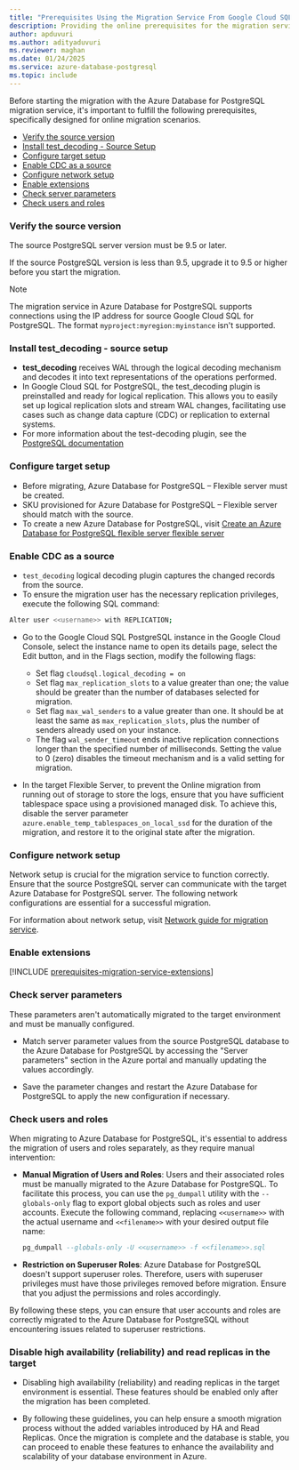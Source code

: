 ```yaml
---
title: "Prerequisites Using the Migration Service From Google Cloud SQL PostgreSQL (Online)"
description: Providing the online prerequisites for the migration service in Azure Database for PostgreSQL.
author: apduvuri
ms.author: adityaduvuri
ms.reviewer: maghan
ms.date: 01/24/2025
ms.service: azure-database-postgresql
ms.topic: include
---
```


Before starting the migration with the Azure Database for PostgreSQL migration service, it's important to fulfill the following prerequisites, specifically designed for online migration scenarios.

- [Verify the source version](#verify-the-source-version)
- [Install test_decoding - Source Setup](#install-test_decoding---source-setup)
- [Configure target setup](#configure-target-setup)
- [Enable CDC as a source](#enable-cdc-as-a-source)
- [Configure network setup](#configure-network-setup)
- [Enable extensions](#enable-extensions)
- [Check server parameters](#check-server-parameters)
- [Check users and roles](#check-users-and-roles)

### Verify the source version

The source PostgreSQL server version must be 9.5 or later.

If the source PostgreSQL version is less than 9.5, upgrade it to 9.5 or higher before you start the migration.

> [!NOTE]  
> The migration service in Azure Database for PostgreSQL supports connections using the IP address for source Google Cloud SQL for PostgreSQL. The format `myproject:myregion:myinstance` isn't supported.

### Install test_decoding - source setup

- **test_decoding** receives WAL through the logical decoding mechanism and decodes it into text representations of the operations performed.
- In Google Cloud SQL for PostgreSQL, the test_decoding plugin is preinstalled and ready for logical replication. This allows you to easily set up logical replication slots and stream WAL changes, facilitating use cases such as change data capture (CDC) or replication to external systems.
- For more information about the test-decoding plugin, see the [PostgreSQL documentation](https://www.postgresql.org/docs/16/test-decoding.html)

### Configure target setup

- Before migrating, Azure Database for PostgreSQL – Flexible server must be created.
- SKU provisioned for Azure Database for PostgreSQL – Flexible server should match with the source.
- To create a new Azure Database for PostgreSQL, visit [Create an Azure Database for PostgreSQL flexible server flexible server](../../../../flexible-server/quickstart-create-server.md)

### Enable CDC as a source

- `test_decoding` logical decoding plugin captures the changed records from the source.
- To ensure the migration user has the necessary replication privileges, execute the following SQL command:

```bash
Alter user <<username>> with REPLICATION;
```
- Go to the Google Cloud SQL PostgreSQL instance in the Google Cloud Console, select the instance name to open its details page, select the Edit button, and in the Flags section, modify the following flags:

    - Set flag `cloudsql.logical_decoding = on`
    - Set flag `max_replication_slots` to a value greater than one; the value should be greater than the number of databases selected for migration.
    - Set flag `max_wal_senders` to a value greater than one. It should be at least the same as `max_replication_slots`, plus the number of senders already used on your instance.
    - The flag `wal_sender_timeout` ends inactive replication connections longer than the specified number of milliseconds. Setting the value to 0 (zero) disables the timeout mechanism and is a valid setting for migration.

- In the target Flexible Server, to prevent the Online migration from running out of storage to store the logs, ensure that you have sufficient tablespace space using a provisioned managed disk. To achieve this, disable the server parameter `azure.enable_temp_tablespaces_on_local_ssd` for the duration of the migration, and restore it to the original state after the migration.

### Configure network setup

Network setup is crucial for the migration service to function correctly. Ensure that the source PostgreSQL server can communicate with the target Azure Database for PostgreSQL server. The following network configurations are essential for a successful migration.

For information about network setup, visit [Network guide for migration service](../../how-to-network-setup-migration-service.md).

### Enable extensions

[!INCLUDE [prerequisites-migration-service-extensions](../prerequisites/prerequisites-migration-service-extensions.md)]

### Check server parameters

These parameters aren't automatically migrated to the target environment and must be manually configured.

- Match server parameter values from the source PostgreSQL database to the Azure Database for PostgreSQL by accessing the "Server parameters" section in the Azure portal and manually updating the values accordingly.

- Save the parameter changes and restart the Azure Database for PostgreSQL to apply the new configuration if necessary.

### Check users and roles

When migrating to Azure Database for PostgreSQL, it's essential to address the migration of users and roles separately, as they require manual intervention:

- **Manual Migration of Users and Roles**: Users and their associated roles must be manually migrated to the Azure   Database for PostgreSQL. To facilitate this process, you can use the `pg_dumpall` utility with the `--globals-only` flag to export global objects such as roles and user accounts. Execute the following command, replacing `<<username>>` with the actual username and `<<filename>>` with your desired output file name:

  ```sql
  pg_dumpall --globals-only -U <<username>> -f <<filename>>.sql
  ```

- **Restriction on Superuser Roles**: Azure Database for PostgreSQL doesn't support superuser roles. Therefore, users with superuser privileges must have those privileges removed before migration. Ensure that you adjust the permissions and roles accordingly.

By following these steps, you can ensure that user accounts and roles are correctly migrated to the Azure Database for PostgreSQL without encountering issues related to superuser restrictions.

### Disable high availability (reliability) and read replicas in the target

- Disabling high availability (reliability) and reading replicas in the target environment is essential. These features should be enabled only after the migration has been completed.

- By following these guidelines, you can help ensure a smooth migration process without the added variables introduced by HA and Read Replicas. Once the migration is complete and the database is stable, you can proceed to enable these features to enhance the availability and scalability of your database environment in Azure.
